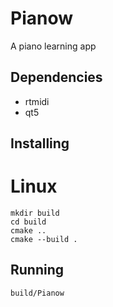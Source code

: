 # Pianow
A piano learning app 
## Dependencies
- rtmidi
- qt5
## Installing
# Linux
```
mkdir build
cd build
cmake ..
cmake --build .

```
## Running 
```
build/Pianow
```